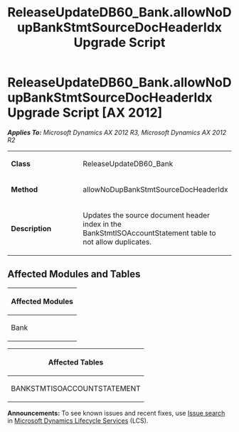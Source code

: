 ﻿---
title: ReleaseUpdateDB60_Bank.allowNoDupBankStmtSourceDocHeaderIdx Upgrade Script
TOCTitle: ReleaseUpdateDB60_Bank.allowNoDupBankStmtSourceDocHeaderIdx Upgrade Script
ms:assetid: f206a390-be09-24df-a513-b37fb9108dad
ms:mtpsurl: https://msdn.microsoft.com/en-us/library/JJ737464(v=AX.60)
ms:contentKeyID: 49712158
ms.date: 05/18/2015
mtps_version: v=AX.60
---

# ReleaseUpdateDB60\_Bank.allowNoDupBankStmtSourceDocHeaderIdx Upgrade Script [AX 2012]


_**Applies To:** Microsoft Dynamics AX 2012 R3, Microsoft Dynamics AX 2012 R2_

<table>
<colgroup>
<col style="width: 50%" />
<col style="width: 50%" />
</colgroup>
<tbody>
<tr class="odd">
<td><p><strong>Class</strong></p></td>
<td><p>ReleaseUpdateDB60_Bank</p></td>
</tr>
<tr class="even">
<td><p><strong>Method</strong></p></td>
<td><p>allowNoDupBankStmtSourceDocHeaderIdx</p></td>
</tr>
<tr class="odd">
<td><p><strong>Description</strong></p></td>
<td><p>Updates the source document header index in the BankStmtISOAccountStatement table to not allow duplicates.</p></td>
</tr>
</tbody>
</table>


## Affected Modules and Tables

<table>
<colgroup>
<col style="width: 100%" />
</colgroup>
<thead>
<tr class="header">
<th><p>Affected Modules</p></th>
</tr>
</thead>
<tbody>
<tr class="odd">
<td><p>Bank</p></td>
</tr>
</tbody>
</table>


<table>
<colgroup>
<col style="width: 100%" />
</colgroup>
<thead>
<tr class="header">
<th><p>Affected Tables</p></th>
</tr>
</thead>
<tbody>
<tr class="odd">
<td><p>BANKSTMTISOACCOUNTSTATEMENT</p></td>
</tr>
</tbody>
</table>

  
**Announcements:** To see known issues and recent fixes, use [Issue search](http://go.microsoft.com/fwlink/?linkid=389258) in [Microsoft Dynamics Lifecycle Services](http://go.microsoft.com/fwlink/?linkid=306505) (LCS).

